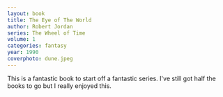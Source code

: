 ```yaml
---
layout: book
title: The Eye of The World
author: Robert Jordan
series: The Wheel of Time
volume: 1
categories: fantasy
year: 1990
coverphoto: dune.jpeg
---
```


This is a fantastic book to start off a fantastic series. I've still got half
the books to go but I really enjoyed this.
